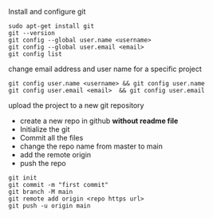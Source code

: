 Install and configure git
```
sudo apt-get install git
git --version
git config --global user.name <username>
git config --global user.email <email>
git config list
```
change email address and user name for a specific project
```
git config user.name <username> && git config user.name
git config user.email <email>  && git config user.email

```
upload the project to a new git repository
* create a new repo in github **without readme file**
* Initialize the git
* Commit all the files
* change the repo name from master to main
* add the remote origin
* push the repo
```
git init
git commit -m "first commit"
git branch -M main
git remote add origin <repo https url>
git push -u origin main
```
